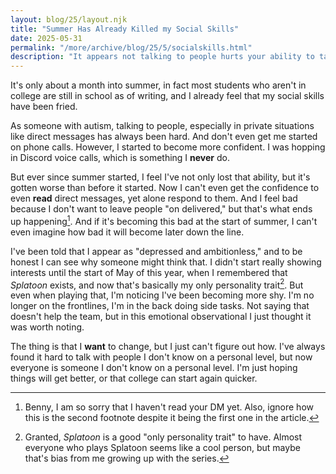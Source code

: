 ```yaml
---
layout: blog/25/layout.njk
title: "Summer Has Already Killed my Social Skills"
date: 2025-05-31
permalink: "/more/archive/blog/25/5/socialskills.html"
description: "It appears not talking to people hurts your ability to talk to people"
---
```

It's only about a month into summer, in fact most students who aren't in college are still in school as of writing, and I already feel that my social skills have been fried.

As someone with autism, talking to people, especially in private situations like direct messages has always been hard. And don't even get me started on phone calls. However, I started to become more confident. I was hopping in Discord voice calls, which is something I **never** do.

But ever since summer started, I feel I've not only lost that ability, but it's gotten worse than before it started. Now I can't even get the confidence to even **read** direct messages, yet alone respond to them. And I feel bad because I don't want to leave people "on delivered," but that's what ends up happening[^2]. And if it's becoming this bad at the start of summer, I can't even imagine how bad it will become later down the line.

I've been told that I appear as "depressed and ambitionless," and to be honest I can see why someone might think that. I didn't start really showing interests until the start of May of this year, when I remembered that *Splatoon* exists, and now that's basically my only personality trait[^1]. But even when playing that, I'm noticing I've been becoming more shy. I'm no longer on the frontlines, I'm in the back doing side tasks. Not saying that doesn't help the team, but in this emotional observational I just thought it was worth noting.

The thing is that I **want** to change, but I just can't figure out how. I've always found it hard to talk with people I don't know on a personal level, but now everyone is someone I don't know on a personal level. I'm just hoping things will get better, or that college can start again quicker.

[^1]: Granted, *Splatoon* is a good "only personality trait" to have. Almost everyone who plays Splatoon seems like a cool person, but maybe that's bias from me growing up with the series.

[^2]: Benny, I am so sorry that I haven't read your DM yet. Also, ignore how this is the second footnote despite it being the first one in the article.
